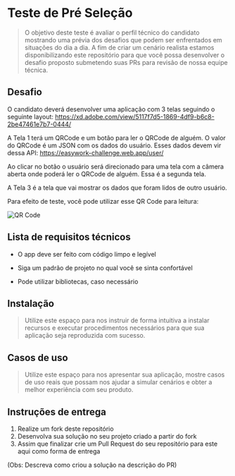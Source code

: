# Teste de Pré Seleção
> O objetivo deste teste é avaliar o perfil técnico do candidato mostrando uma prévia dos desafios que podem ser enfrentados em situações do dia a dia. A fim de criar um cenário realista estamos disponibilizando este repositório para que você possa desenvolver o desafio proposto submetendo suas PRs para revisão de nossa equipe técnica.


## Desafio

O candidato deverá desenvolver uma aplicação com 3 telas seguindo o seguinte layout:
https://xd.adobe.com/view/5117f7d5-1869-4df9-b6c8-2be47461e7b7-0444/

A Tela 1 terá um QRCode e um botão para ler o QRCode de alguém. O valor do QRCode é um JSON com os dados do usuário. Esses dados devem vir dessa API:
https://easywork-challenge.web.app/user/

Ao clicar no botão o usuário será direcionado para uma tela com a câmera aberta onde poderá ler o QRCode de alguém. Essa é a segunda tela.

A Tela 3 é a tela que vai mostrar os dados que foram lidos de outro usuário.

Para efeito de teste, você pode utilizar esse QR Code para leitura:

![QR Code](https://easywork-challenge.web.app/user/qrcode.jpg)


## Lista de requisitos técnicos

* O app deve ser feito com código limpo e legível

* Siga um padrão de projeto no qual você se sinta confortável

* Pode utilizar bibliotecas, caso necessário


## Instalação

>Utilize este espaço para nos instruir de forma intuitiva a instalar recursos e executar procedimentos necessários para que sua aplicação seja reproduzida com sucesso.

## Casos de uso

>Utilize este espaço para nos apresentar sua aplicação, mostre casos de uso reais que possam nos ajudar a simular cenários e obter a melhor experiência com seu produto.

## Instruções de entrega

1. Realize um fork deste repositório
2. Desenvolva sua solução no seu projeto criado a partir do fork
3. Assim que finalizar crie um Pull Request do seu repositório para este aqui como forma de entrega

(Obs: Descreva como criou a solução na descrição do PR)



